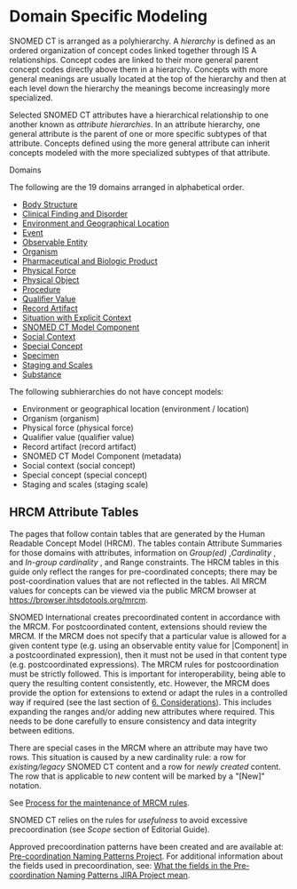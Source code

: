# Domain Specific Modeling

SNOMED CT is arranged as a polyhierarchy. A _hierarchy_ is defined as an ordered organization of concept codes linked together through IS A relationships. Concept codes are linked to their more general parent concept codes directly above them in a hierarchy. Concepts with more general meanings are usually located at the top of the hierarchy and then at each level down the hierarchy the meanings become increasingly more specialized. 

Selected SNOMED CT attributes have a hierarchical relationship to one another known as _attribute hierarchies_. In an attribute hierarchy, one general attribute is the parent of one or more specific subtypes of that attribute. Concepts defined using the more general attribute can inherit concepts modeled with the more specialized subtypes of that attribute.

Domains

The following are the 19 domains arranged in alphabetical order. 

  * [Body Structure](Body-Structure_174690290.html)
  * [Clinical Finding and Disorder](Clinical-Finding-and-Disorder_174690335.html)
  * [Environment and Geographical Location](Environment-and-Geographical-Location_174690590.html)
  * [Event](Event_174690591.html)
  * [Observable Entity](Observable-Entity_174690597.html)
  * [Organism](Organism_174690618.html)
  * [Pharmaceutical and Biologic Product](Pharmaceutical-and-Biologic-Product_174690621.html)
  * [Physical Force](Physical-Force_174691256.html)
  * [Physical Object](Physical-Object_174691257.html)
  * [Procedure](Procedure_174691281.html)
  * [Qualifier Value](Qualifier-Value_174691360.html)
  * [Record Artifact](Record-Artifact_174691379.html)
  * [Situation with Explicit Context](Situation-with-Explicit-Context_174691381.html)
  * [SNOMED CT Model Component](SNOMED-CT-Model-Component_174691387.html)
  * [Social Context](Social-Context_174691391.html)
  * [Special Concept](Special-Concept_174691392.html)
  * [Specimen](Specimen_174691394.html)
  * [Staging and Scales](Staging-and-Scales_174691397.html)
  * [Substance](Substance_174691398.html)

The following subhierarchies do not have concept models: 

  * Environment or geographical location (environment / location)
  * Organism (organism)
  * Physical force (physical force)
  * Qualifier value (qualifier value)
  * Record artifact (record artifact)
  * SNOMED CT Model Component (metadata)
  * Social context (social concept)
  * Special concept (special concept)
  * Staging and scales (staging scale)

## HRCM Attribute Tables

The pages that follow contain tables that are generated by the Human Readable Concept Model (HRCM). The tables contain Attribute Summaries for those domains with attributes, information on _Group(ed)_ ,_Cardinality_ , and _In-group cardinality_ , and Range constraints. The HRCM tables in this guide only reflect the ranges for pre-coordinated concepts; there may be post-coordination values that are not reflected in the tables. All MRCM values for concepts can be viewed via the public MRCM browser at <https://browser.ihtsdotools.org/mrcm>.

SNOMED International creates precoordinated content in accordance with the MRCM. For postcoordinated content, extensions should review the MRCM. If the MRCM does not specify that a particular value is allowed for a given content type (e.g. using an observable entity value for |Component| in a postcoordinated expression), then it must not be used in that content type (e.g. postcoordinated expressions). The MRCM rules for postcoordination must be strictly followed. This is important for interoperability, being able to query the resulting content consistently, etc. However, the MRCM does provide the option for extensions to extend or adapt the rules in a controlled way if required (see the last section of [6\. Considerations](https://prod-confluence.ihtsdotools.org/display/DOCMRCM/6.+Considerations)). This includes expanding the ranges and/or adding new attributes where required. This needs to be done carefully to ensure consistency and data integrity between editions.

There are special cases in the MRCM where an attribute may have two rows. This situation is caused by a new cardinality rule: a row for _existing/legacy_ SNOMED CT content and a row for _newly created_ content. The row that is applicable to _new_ content will be marked by a "[New]" notation. 

See [Process for the maintenance of MRCM rules](https://prod-confluence.ihtsdotools.org/display/IAP/Process+for+the+maintenance+of+MRCM+rules).

SNOMED CT relies on the rules for _usefulness_ to avoid excessive precoordination (see _Scope_ section of Editorial Guide).

Approved precoordination patterns have been created and are available at: [Pre-coordination Naming Patterns Project](https://prod-confluence.ihtsdotools.org/display/IHTSDO1/Pre-coordination+Naming+Patterns+Project). For additional information about the fields used in precoordination, see: [What the fields in the Pre-coordination Naming Patterns JIRA Project mean](https://prod-confluence.ihtsdotools.org/display/IHTSDO1/What+the+fields+in+the+Pre-coordination+Pattern+JIRA+Project+mean).
